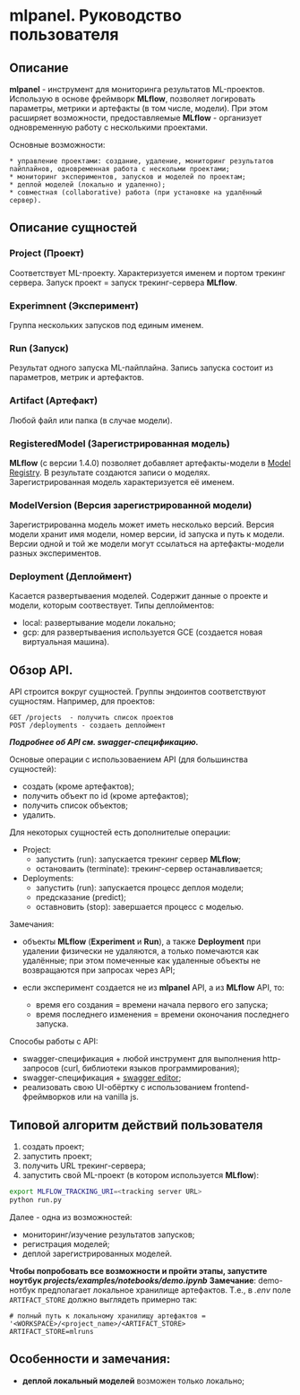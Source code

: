 # mlpanel. Руководство пользователя

## Описание

**mlpanel** - инструмент для мониторинга результатов ML-проектов. Использую в основе фреймворк **MLflow**, позволяет логировать параметры, метрики и артефакты (в том числе, модели). При этом расширяет возможности, предоставляемые **MLflow** - организует одновременную работу с несколькими проектами.

Основные возможности:

    * управление проектами: создание, удаление, мониторинг результатов пайплайнов, одновременная работа с нескольми проектами;
    * мониторинг экспериментов, запусков и моделей по проектам;
    * деплой моделей (локально и удаленно);
    * совместная (collaborative) работа (при установке на удалённый сервер).


## Описание сущностей

### Project (Проект)

Соответствует ML-проекту. Характеризуется именем и портом трекинг сервера. Запуск проект = запуск трекинг-сервера **MLflow**.


### Experimnent (Эксперимент)

Группа нескольких запусков под единым именем.

### Run (Запуск)

Результат одного запуска ML-пайплайна. Запись запуска состоит из параметров, метрик и артефактов.


### Artifact (Артефакт)

Любой файл или папка (в случае модели).

### RegisteredModel (Зарегистрированная модель)

**MLflow** (с версии 1.4.0) позволяет добавляет артефакты-модели в [Model Registry](https://www.mlflow.org/docs/latest/model-registry.html). В результате создаются записи о моделях.
Зарегистрированная модель характеризуется её именем.


### ModelVersion (Версия зарегистрированной модели)

Зарегистрированна модель может иметь несколько версий.
Версия модели хранит имя модели, номер версии, id запуска и путь к модели.
Версии одной и той же модели могут ссылаться на артефакты-модели разных экспериментов.


### Deployment (Деплоймент)

Касается развертываения моделей. Содержит данные о проекте и модели, которым соотвествует.
Типы деплойментов:

* local: развертывание модели локально;
* gcp: для развертываения используется GCE (создается новая виртуальная машина).

## Обзор API.

API строится вокруг сущностей. Группы эндоинтов соответствуют сущностям.
Например, для проектов:

```
GET /projects  - получить список проектов
POST /deployments - создаеть деплоймент
```

***Подробнее об API см. swagger-спецификацию.***

Основые операции с использоваением API (для большинства сущностей):

* создать (кроме артефактов);
* получить объект по id (кроме артефактов);
* получить список объектов;
* удалить.

Для некоторых сущностей есть дополнителые операции:

* Project:
  * запустить (run): запускается трекинг сервер **MLflow**;
  * остановаить (terminate): трекинг-сервер останавливается;
* Deployments:
  * запустить (run): запускается процесс деплоя модели;
  * предсказание (predict);
  * оставновить (stop): завершается процесс с моделью.

Замечания:

* объекты **MLflow** (**Experiment** и **Run**), а также **Deployment** при удалении физически не удаляются, а только помечаются как удалённые; при этом помеченные как удаленные объекты не возвращаются при запросах через API;

* если эксперимент создается не из **mlpanel** API, а из **MLflow** API, то:
  * время его создания = времени начала первого его запуска;
  * время последнего изменения = времени оконочания последнего запуска.


Способы работы с API:

* swagger-спецификация + любой инструмент для выполнения http-запросов (curl, библиотеки языков программирования);
* swagger-спецификация + [swagger editor](https://editor.swagger.io);
* реализовать свою UI-обёртку с использованием frontend-фреймворков или на vanilla js.

## Типовой алгоритм действий пользователя

1. создать проект;
2. запустить проект;
3. получить URL трекинг-сервера;
4. запустить свой ML-проект (в котором используется **MLflow**):

```bash
export MLFLOW_TRACKING_URI=<tracking server URL>
python run.py
```

Далее - одна из возможностей:

* мониторинг/изучение результатов запусков;
* регистрация моделей;
* деплой зарегистрированных моделей.


**Чтобы попробовать все возможности и пройти этапы, запустите ноутбук *projects/examples/notebooks/demo.ipynb***
**Замечание**: demo-нотбук предполагает локальное хранилище артефактов. 
Т.е., в *.env* поле `ARTIFACT_STORE` должно выглядеть примерно так:
```.env
# полный путь к локальному хранилищу артефактов = '<WORKSPACE>/<project_name>/<ARTIFACT_STORE>
ARTIFACT_STORE=mlruns  
``` 
 
 
 ## Особенности и замечания:
 
 * **деплой локальный моделей** возможен только локально; 